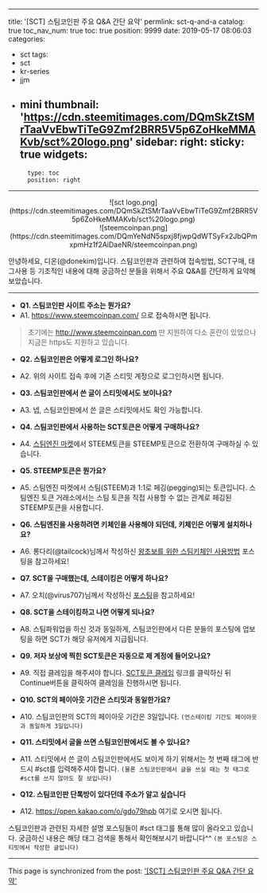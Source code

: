 
---
title: '[SCT] 스팀코인판 주요 Q&A 간단 요약'
permlink: sct-q-and-a
catalog: true
toc_nav_num: true
toc: true
position: 9999
date: 2019-05-17 08:06:03
categories:
- sct
tags:
- sct
- kr-series
- jjm
- mini
thumbnail: 'https://cdn.steemitimages.com/DQmSkZtSMrTaaVvEbwTiTeG9Zmf2BRR5V5p6ZoHkeMMAKvb/sct%20logo.png'
sidebar:
    right:
        sticky: true
widgets:
    -
        type: toc
        position: right
---


<center>![sct logo.png](https://cdn.steemitimages.com/DQmSkZtSMrTaaVvEbwTiTeG9Zmf2BRR5V5p6ZoHkeMMAKvb/sct%20logo.png)</center>
<center>![steemcoinpan.png](https://cdn.steemitimages.com/DQmYeNdN5spxj8fjwpQdWTSyFx2JbQPmxpmHz1f2AiDaeNR/steemcoinpan.png)</center>

안녕하세요, 디온(@donekim)입니다. 스팀코인판과 관련하여 접속방법, SCT구매, 태그사용 등 기초적인 내용에 대해 궁금하신 분들을 위해서 주요 Q&A를 간단하게 요약해보았습니다. 

---

- **Q1. 스팀코인판 사이트 주소는 뭔가요?**
- A1. https://www.steemcoinpan.com/ 으로 접속하시면 됩니다.
> 초기에는 http://www.steemcoinpan.com 만 지원하여 다소 혼란이 있었으나 지금은 https도 지원하고 있습니다.


- **Q2. 스팀코인판은 어떻게 로그인 하나요?**
- A2. 위의 사이트 접속 후에 기존 스티밋 계정으로 로그인하시면 됩니다.


- **Q3. 스팀코인판에서 쓴 글이 스티밋에서도 보이나요?**
- A3. 넵, 스팀코인판에서 쓴 글은 스티밋에서도 확인 가능합니다. 


- **Q4. 스팀코인판에서 사용하는 SCT토큰은 어떻게 구매하나요?**
- A4. [스팀엔진 마켓](https://steem-engine.com/?p=market&t=SCT)에서 STEEM토큰을 STEEMP토큰으로 전환하여 구매하실 수 있습니다.


- **Q5. STEEMP토큰은 뭔가요?**
- A5. 스팀엔진 마켓에서 스팀(STEEM)과 1:1로 페깅(pegging)되는 토큰입니다. 스팀엔진 토큰 거래소에서는 스팀 토큰을 직접 사용할 수 없는 관계로 페깅된 STEEMP토큰을 사용합니다.


- **Q6. 스팀엔진을 사용하려면 키체인을 사용해야 되던데, 키체인은 어떻게 설치하나요?**
- A6. 롱다리(@tailcock)님께서 작성하신 [왕초보를 위한 스팀키체인 사용방법](https://steemit.com/kr/@tailcock/--1553439628025) 포스팅을 참고하세요!


- **Q7. SCT을 구매했는데, 스테이킹은 어떻게 하나요?**
- A7. 오치(@virus707)님께서 작성하신 [포스팅](https://steemit.com/kr/@virus707/tqe6z-sct)을 참고하세요!


- **Q8. SCT을 스테이킹하고 나면 어떻게 되나요?**
- A8. 스팀파워업을 하신 것과 동일하게, 스팀코인판에서 다른 분들의 포스팅에 업보팅을 하면 SCT가 해당 유저에게 지급됩니다.


- **Q9. 저자 보상에 찍힌 SCT토큰은 자동으로 제 계정에 들어오나요?**
- A9. 직접 클레임을 해주셔야 합니다. [SCT토큰 클레임](https://app.steemconnect.com/sign/custom-json?id=scot_claim_token&json=%7B%22symbol%22%3A%22SCT%22%7D) 링크를 클릭하신 뒤 Continue버튼을 클릭하여 클레임을 진행하시면 됩니다.



- **Q10. SCT의 페이아웃 기간은 스티밋과 동일한가요?**
- A10. 스팀코인판의 SCT의 페이아웃 기간은 3일입니다. `(언스테이킹 기간도 페이아웃과 동일하게 3일입니다)`


- **Q11. 스티밋에서 글을 쓰면 스팀코인판에서도 볼 수 있나요?**
- A11. 스티밋에서 쓴 글이 스팀코인판에서도 보이게 하기 위해서는 첫 번째 태그에 반드시 #sct를 입력해주셔야 합니다. `(물론 스팀코인판에서 글을 쓰실 때는 첫 태그로 #sct를 쓰지 않아도 잘 보입니다)`


- **Q12. 스팀코인판 단톡방이 있다던데 주소가 알고 싶습니다**
- A12. https://open.kakao.com/o/gdo79hpb 여기로 오시면 됩니다.


스팀코인판과 관련된 자세한 설명 포스팅들이 #sct 태그를 통해 많이 올라오고 있습니다. 궁금하신 내용은 해당 태그 검색을 통해서 확인해보시기 바랍니다^^
`(본 포스팅은 스티밋에서 작성한 글입니다)`

- - -

This page is synchronized from the post: ['[SCT] 스팀코인판 주요 Q&A 간단 요약'](https://steemit.com/@donekim/sct-q-and-a)
